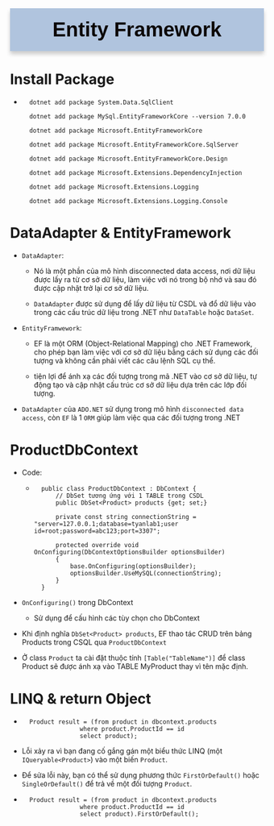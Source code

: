 <div style="text-align: center; background-color: lightsteelblue; font-family: 'Trebuchet MS', Arial, sans-serif; color:  #0D0907; padding: 5px; font-size: 40px; padding:20px; font-weight: bold; border-radius: 0 0 0 0; box-shadow: 0px 6px 8px rgba(0, 0, 0, 0.2);margin-bottom: 20px;">
Entity Framework
</div>

# Install Package
- ```
    dotnet add package System.Data.SqlClient

    dotnet add package MySql.EntityFrameworkCore --version 7.0.0

    dotnet add package Microsoft.EntityFrameworkCore

    dotnet add package Microsoft.EntityFrameworkCore.SqlServer

    dotnet add package Microsoft.EntityFrameworkCore.Design

    dotnet add package Microsoft.Extensions.DependencyInjection

    dotnet add package Microsoft.Extensions.Logging

    dotnet add package Microsoft.Extensions.Logging.Console
# DataAdapter & EntityFramework
- `DataAdapter`:

    + Nó là một phần của mô hình disconnected data access, nơi dữ liệu được lấy ra từ cơ sở dữ liệu, làm việc với nó trong bộ nhớ và sau đó được cập nhật trở lại cơ sở dữ liệu.

    + `DataAdapter` được sử dụng để lấy dữ liệu từ CSDL và đổ dữ liệu vào trong các cấu trúc dữ liệu trong .NET như `DataTable` hoặc `DataSet`.

- `EntityFramwework`:

    + EF là một ORM (Object-Relational Mapping) cho .NET Framework, cho phép bạn làm việc với cơ sở dữ liệu bằng cách sử dụng các đối tượng và không cần phải viết các câu lệnh SQL cụ thể.

    + tiện lợi để ánh xạ các đối tượng trong mã .NET vào cơ sở dữ liệu, tự động tạo và cập nhật cấu trúc cơ sở dữ liệu dựa trên các lớp đối tượng.

- `DataAdapter` của `ADO.NET` sử dụng trong mô hình `disconnected data access`, còn `EF` là 1 `ORM` giúp làm việc qua các đối tượng trong .NET

# ProductDbContext
- Code:
    + ```
        public class ProductDbContext : DbContext {
            // DbSet tương ứng với 1 TABLE trong CSDL
            public DbSet<Product> products {get; set;}

            private const string connectionString = "server=127.0.0.1;database=tyanlab1;user id=root;password=abc123;port=3307";

            protected override void  OnConfiguring(DbContextOptionsBuilder optionsBuilder)
            {
                base.OnConfiguring(optionsBuilder);
                optionsBuilder.UseMySQL(connectionString);
            }
        }
- `OnConfiguring()` trong DbContext
    + Sử dụng để cấu hình các tùy chọn cho DbContext

- Khi định nghĩa `DbSet<Product> products`, EF thao tác CRUD trên bảng Products trong CSQL qua `ProductDbContext`

- Ở class `Product` ta cài đặt thuộc tính `[Table("TableName")]` để class Product sẽ được ánh xạ vào TABLE MyProduct thay vì tên mặc định.

# LINQ & return Object
- ```
    Product result = (from product in dbcontext.products
                  where product.ProductId == id
                  select product);
- Lỗi xảy ra vì bạn đang cố gắng gán một biểu thức LINQ (một `IQueryable<Product>`) vào một biến `Product`.

- Để sửa lỗi này, bạn có thể sử dụng phương thức `FirstOrDefault()` hoặc `SingleOrDefault()` để trả về một đối tượng `Product`.

- ```
    Product result = (from product in dbcontext.products
                  where product.ProductId == id
                  select product).FirstOrDefault();



